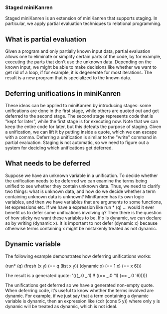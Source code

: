 ### Staged miniKanren

Staged miniKanren is an extension of miniKanren that supports staging. In particular, we apply partial evaluation techniques to relational programming. 


## What is partial evaluation
Given a program and only partially known input data, partial evaluation allows one to eliminate or simplify certain parts of the code, by for example, executing the parts that don’t use the unknown data. Depending on the known input, we might be able to make decisions like whether we want to get rid of a loop, if for example, it is degenerate for most iterations. The result is a new program that is specialized to the known data. 

## Deferring unifications in miniKanren
These ideas can be applied to miniKanren by introducing stages: some unifications are done in the first stage, while others are quoted out and get deferred to the second stage. The second stage represents code that is "kept for later", while the first stage is for executing now. Note that we can keep the entire code for later, but this defeats the purpose of staging. Given a unification, we can lift it by putting inside a quote, which we can escape with a comma. Deferring a unification is similar to the "write" command in partial evaluation. Staging is not automatic, so we need to figure out a system for deciding which unifications get deferred. 

## What needs to be deferred
Suppose we have an unknown variable in a unification. To decide whether the unification needs to be deferred we can examine the terms being unified to see whether they contain unknown data. Thus, we need to clarify two things: what is unknown data, and how do we decide whether a term containing unknown data is unknown? MiniKanren has its own logic variables, and then we have variables that are arguments to some functions, let expressions etc. If we have a expression like run * (q) ... would it ever benefit us to defer some unifications involving q? Then there is the question of how sticky we want these variables to be. If x is dynamic, we can declare so by writing (dynamic x). It is important to not defer (dynamic x) because otherwise terms containing x might be mistakenly treated as not dynamic. 


## Dynamic variable
The following example demonstrates how deferring unifications works:

(run* (q) (fresh (x y)
                (== q (list x y))
                (dynamic x)
                (== 1 x)
                (== x 6)))

The result is a generated quote:
'(((_.0 _.1) !! ((== _.0 '1) (== _.0 '6)))))

The unifications get deferred so we have a generated non-empty quote.
When deferring code, it’s useful to know whether the terms involved are dynamic. For example, if we just say that a term containing a dynamic variable is dynamic, then an expression like (cdr (cons 5 y)) where only y is dynamic will be treated as dynamic, which is not ideal.
